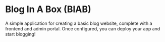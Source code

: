 # Blog In A Box (BIAB)

A simple application for creating a basic blog website, complete with a frontend and admin portal. Once configured, you can deploy your app and start blogging!
